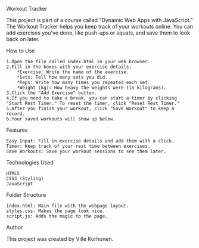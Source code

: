 Workout Tracker

This project is part of a course called "Dynamic Web Apps with JavaScript." The Workout Tracker helps you keep track of your workouts online. You can add exercises you've done, like push-ups or squats, and save them to look back on later.

How to Use

    1.Open the file called index.html in your web browser.
    2.Fill in the boxes with your exercise details:
        *Exercise: Write the name of the exercise.
        *Sets: Tell how many sets you did.
        *Reps: Write how many times you repeated each set.
        *Weight (kg): How heavy the weights were (in kilograms).
    3.Click the "Add Exercise" button.
    4.If you need to take a break, you can start a timer by clicking "Start Rest Timer." To reset the timer, click "Reset Rest Timer."
    5.After you finish your workout, click "Save Workout" to keep a record.
    6.Your saved workouts will show up below.

Features

    Easy Input: Fill in exercise details and add them with a click.
    Timer: Keep track of your rest time between exercises.
    Save Workouts: Save your workout sessions to see them later.

Technologies Used

    HTML5
    CSS3 (Styling)
    JavaScript

Folder Structure

    index.html: Main file with the webpage layout.
    styles.css: Makes the page look nice.
    script.js: Adds the magic to the page.

Author

This project was created by Ville Korhonen.
